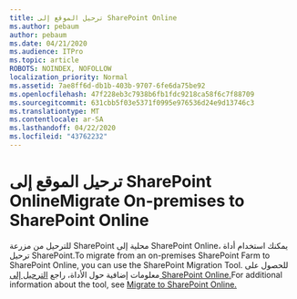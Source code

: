 ```yaml
---
title: ترحيل الموقع إلى SharePoint Online
ms.author: pebaum
author: pebaum
ms.date: 04/21/2020
ms.audience: ITPro
ms.topic: article
ROBOTS: NOINDEX, NOFOLLOW
localization_priority: Normal
ms.assetid: 7ae8ff6d-db1b-403b-9707-6fe6da75be92
ms.openlocfilehash: 47f228eb3c7938b6fb1fdc9218ca58f6c7f88709
ms.sourcegitcommit: 631cbb5f03e5371f0995e976536d24e9d13746c3
ms.translationtype: MT
ms.contentlocale: ar-SA
ms.lasthandoff: 04/22/2020
ms.locfileid: "43762232"
---
```

# <a name="migrate-on-premises-to-sharepoint-online"></a><span data-ttu-id="0ec71-102">ترحيل الموقع إلى SharePoint Online</span><span class="sxs-lookup"><span data-stu-id="0ec71-102">Migrate On-premises to SharePoint Online</span></span>

<span data-ttu-id="0ec71-103">للترحيل من مزرعة SharePoint محلية إلى SharePoint Online، يمكنك استخدام أداة ترحيل SharePoint.</span><span class="sxs-lookup"><span data-stu-id="0ec71-103">To migrate from an on-premises SharePoint Farm to SharePoint Online, you can use the SharePoint Migration Tool.</span></span> <span data-ttu-id="0ec71-104">للحصول على معلومات إضافية حول الأداة، راجع [الترحيل إلى SharePoint Online.](https://go.microsoft.com/fwlink/?linkid=2019574)</span><span class="sxs-lookup"><span data-stu-id="0ec71-104">For additional information about the tool, see [Migrate to SharePoint Online.](https://go.microsoft.com/fwlink/?linkid=2019574)</span></span>
  


